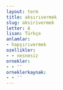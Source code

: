 ```yaml
---
layout: term
title: aksırıvermek
slug: aksirivermek
letter: A
lisan: Türkçe
anlamlar:
- hapşırıvermek
ozellikler:
- - nesnesiz
ornekler:
- - ''
orneklerkaynak:
- - ''
---
```

